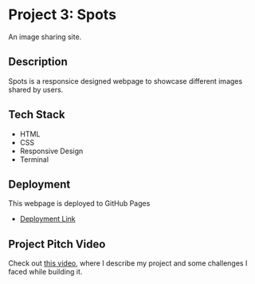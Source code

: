 # Project 3: Spots

An image sharing site.

## Description

Spots is a responsice designed webpage to showcase different images shared by users.

## Tech Stack

- HTML
- CSS
- Responsive Design
- Terminal

## Deployment

This webpage is deployed to GitHub Pages

- [Deployment Link](https://tysmith722.github.io/se_project_spots/)

## Project Pitch Video

Check out [this video](https://drive.google.com/file/d/19UGSP-xhWAikV3Jj5sZgUq3y5FhgqEQy/view?usp=drive_link), where I describe my
project and some challenges I faced while building it.
